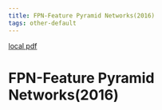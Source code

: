 ```yaml
---
title: FPN-Feature Pyramid Networks(2016)
tags: other-default
---
```


[local pdf](../../../pdfs/2016-FPN-Feature%20Pyramid%20Networks.pdf)

# FPN-Feature Pyramid Networks(2016)
